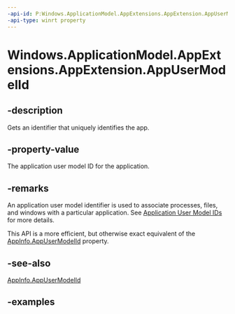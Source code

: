 ```yaml
---
-api-id: P:Windows.ApplicationModel.AppExtensions.AppExtension.AppUserModelId
-api-type: winrt property
---
```


# Windows.ApplicationModel.AppExtensions.AppExtension.AppUserModelId

<!--
public string AppUserModelId { get; }
-->


## -description

Gets an identifier that uniquely identifies the app.

## -property-value

The application user model ID for the application.

## -remarks

An application user model identifier is used to associate processes, files, and windows with a particular application. See [Application User Model IDs](/windows/desktop/shell/appids) for more details.

This API is a more efficient, but otherwise exact equivalent of the [AppInfo.AppUserModelId](../windows.applicationmodel/appinfo_appusermodelid.md) property.



## -see-also

[AppInfo.AppUserModelId](../windows.applicationmodel/appinfo_appusermodelid.md)

## -examples


